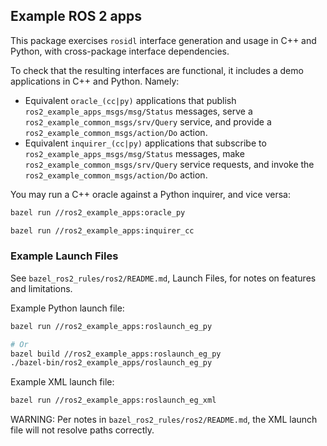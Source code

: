 ## Example ROS 2 apps

This package exercises `rosidl` interface generation and usage in C++ and Python, with cross-package interface dependencies.

To check that the resulting interfaces are functional, it includes a demo applications in C++ and Python. Namely:

- Equivalent `oracle_(cc|py)` applications that publish `ros2_example_apps_msgs/msg/Status` messages, serve a `ros2_example_common_msgs/srv/Query` service, and provide a `ros2_example_common_msgs/action/Do` action.
- Equivalent `inquirer_(cc|py)` applications that subscribe to `ros2_example_apps_msgs/msg/Status` messages, make `ros2_example_common_msgs/srv/Query` service requests, and invoke the `ros2_example_common_msgs/action/Do` action.

You may run a C++ oracle against a Python inquirer, and vice versa:

```sh
bazel run //ros2_example_apps:oracle_py
```

```sh
bazel run //ros2_example_apps:inquirer_cc
```

### Example Launch Files

See `bazel_ros2_rules/ros2/README.md`, Launch Files, for notes on
features and limitations.

Example Python launch file:

```sh
bazel run //ros2_example_apps:roslaunch_eg_py

# Or
bazel build //ros2_example_apps:roslaunch_eg_py
./bazel-bin/ros2_example_apps/roslaunch_eg_py
```

Example XML launch file:

```sh
bazel run //ros2_example_apps:roslaunch_eg_xml
```

WARNING: Per notes in `bazel_ros2_rules/ros2/README.md`, the XML launch file
will not resolve paths correctly.
